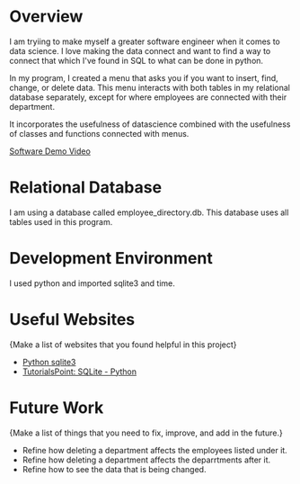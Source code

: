 # Overview

I am tryiing to make myself a greater software engineer when it comes to data science. I love making the data connect and want to find a way to connect that which I've found in SQL to what can be done in python.

In my program, I created a menu that asks you if you want to insert, find, change, or delete data. This menu interacts with both tables in my relational database separately, except for where employees are connected with their department. 

It incorporates the usefulness of datascience combined with the usefulness of classes and functions connected with menus.

[Software Demo Video](https://youtu.be/dvJA323pUv4)

# Relational Database

I am using a database called employee_directory.db. This database uses all tables used in this program.

# Development Environment

I used python and imported sqlite3 and time.

# Useful Websites

{Make a list of websites that you found helpful in this project}

- [Python sqlite3](https://docs.python.org/3.8/library/sqlite3.html)
- [TutorialsPoint: SQLite - Python](https://www.tutorialspoint.com/sqlite/sqlite_python.htm)

# Future Work

{Make a list of things that you need to fix, improve, and add in the future.}

- Refine how deleting a department affects the employees listed under it.
- Refine how deleting a department affects the deparrtments after it.
- Refine how to see the data that is being changed.